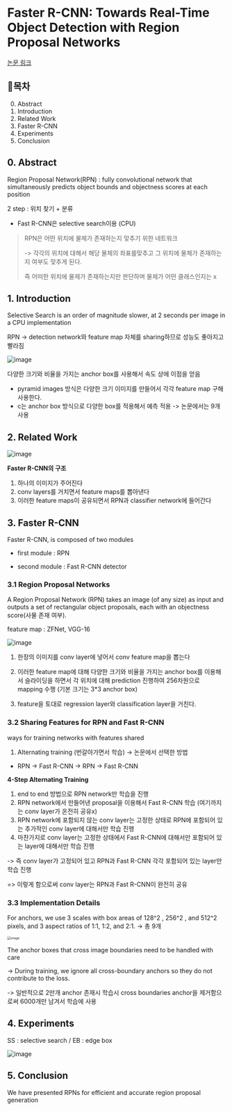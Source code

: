 # Faster R-CNN: Towards Real-Time Object Detection with Region Proposal Networks

[논문 링크](https://arxiv.org/abs/1506.01497)

## :bookmark:목차

0. Abstract
1. Introduction
2. Related Work
3. Faster R-CNN
4. Experiments
5. Conclusion

## 0. Abstract

Region Proposal Network(RPN) : fully convolutional network that simultaneously predicts object bounds and objectness scores at each position

2 step : 위치 찾기 + 분류

- Fast R-CNN은 selective search이용 (CPU)

>  RPN은 어떤 위치에 물체가 존재하는지 맞추기 위한 네트워크 
>
> -> 각각의 위치에 대해서 해당 물체의 좌표를맞추고 그 위치에 물체가 존재하는지 여부도 맞추게 된다. 
>
> 즉 어떠한 위치에 물제가 존재하는지만 판단하며 물체가 어떤 클래스인지는 x

## 1. Introduction

 Selective Search is an order of magnitude slower, at 2 seconds per image in a CPU implementation

RPN -> detection network와 feature map 자체를 sharing하므로 성능도 좋아지고 빨라짐

![image](https://user-images.githubusercontent.com/59350891/126364754-466621d7-28cf-4617-8792-9e45b1cd2d0c.png)

다양한 크기와 비율을 가지는 anchor box를 사용해서 속도 상에 이점을 얻음

- pyramid images 방식은 다양한 크기 이미지를 만들어서 각각 feature map 구해 사용한다.
- c는 anchor box 방식으로 다양한 box를 적용해서 예측 적용 -> 논문에서는 9개 사용

## 2. Related Work

![image](https://user-images.githubusercontent.com/59350891/126377254-a7ee9903-258a-4ea4-8ab1-5fba66a94f11.png)

**Faster R-CNN의 구조**

1. 하나의 이미지가 주어진다 
2. conv layers를 거치면서 feature maps를 뽑아낸다 
3. 이러한 feature maps이 공유되면서 RPN과 classifier network에 들어간다

## 3. Faster R-CNN

Faster R-CNN, is composed of two modules

- first module : RPN

- second module : Fast R-CNN detector

### 3.1 Region Proposal Networks

A Region Proposal Network (RPN) takes an image (of any size) as input and outputs a set of rectangular object proposals, each with an objectness score(사물 존재 여부).

feature map : ZFNet, VGG-16

![image](https://user-images.githubusercontent.com/59350891/126379539-a5e3dace-4679-49e9-b9a3-9f2902bec002.png)

1. 한장의 이미지를 conv layer에 넣어서 conv feature map을 뽑는다

2. 이러한 feature map에 대해 다양한 크기와 비율을 가지는 anchor box를 이용해서 슬라이딩을 하면서 각 위치에 대해 prediction 진행하여 256차원으로 mapping 수행  (기본 크기는 3*3 anchor box)

3. feature을 토대로 regression layer와 classification layer을 거친다.

### 3.2 Sharing Features for RPN and Fast R-CNN

 ways for training networks with features shared

1. Alternating training (번갈아가면서 학습) -> 논문에서 선택한 방법

- RPN -> Fast R-CNN -> RPN -> Fast R-CNN

**4-Step Alternating Training**

1. end to end 방법으로 RPN network만 학습을 진행 
2. RPN network에서 만들어낸 proposal을 이용해서 Fast R-CNN 학습 (여기까지는 conv layer가 온전히 공유x)
3. RPN network에 포함되지 않는 conv layer는 고정한 상태로 RPN에 포함되어 있는 추가적인 conv layer에 대해서만 학습 진행
4. 마찬가지로 conv layer는 고정한 상태에서 Fast R-CNN에 대해서만 포함되어 있는 layer에 대해서만 학습 진행

-> 즉 conv layer가 고정되어 있고 RPN과 Fast R-CNN 각각 포함되어 있는 layer만 학습 진행

=> 이렇게 함으로써 conv layer는 RPN과 Fast R-CNN이 완전히 공유

### 3.3 Implementation Details

For anchors, we use 3 scales with box areas of 128^2 , 256^2 , and 512^2 pixels, and 3 aspect ratios of 1:1, 1:2, and 2:1. -> 총 9개

<img src="https://user-images.githubusercontent.com/59350891/126663887-cc6fec25-7cec-4010-b838-1353e8189a07.png" alt="image" style="zoom: 50%;" />

The anchor boxes that cross image boundaries need to be handled with care

-> During training, we ignore all cross-boundary anchors so they do not contribute to the loss.

-> 일반적으로 2만개 anchor 존재시  학습시 cross boundaries anchor을 제거함으로써 6000개만 남겨서 학습에 사용

## 4. Experiments

SS : selective search / EB : edge box

![image](https://user-images.githubusercontent.com/59350891/126672764-7827960d-2a91-4dd5-93f1-44efbdd413ee.png)

## 5. Conclusion

We have presented RPNs for efficient and accurate region proposal generation
